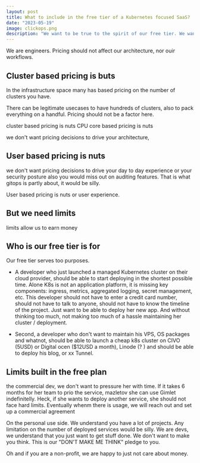 ```yaml
---
layout: post
title: What to include in the free tier of a Kubernetes focused SaaS?
date: "2023-05-19"
image: clickops.png
description: "We want to be true to the spirit of our free tier. We want individuals, non-profits to use it without thinking too much about what is included."
---
```


We are engineers. Pricing should not affect our architecture, nor ouir workflows.

## Cluster based pricing is buts

In the infrastructure space many has based pricing on the number of clusters you have.

There can be legitimate usecases to have hundreds of clusters, also to pack everything on a handful.
Pricing should not be a factor here.


cluster based pricing is nuts
CPU core based pricing is nuts

we don't want pricing decisions to drive your architecture,

## User based pricing is nuts

we don't want pricing decisions to drive your day to day experience
or your security posture
also you would miss out on auditing features. That is what gitops is partly about, it would be silly.

User based pricing is nuts or user experience.

## But we need limits

limits allow us to earn money

## Who is our free tier is for

Our free tier serves too purposes.

- A developer who just launched a managed Kubernetes cluster on their cloud provider, should be able to start deploying in the shortest possible time. Alone K8s is not an application platform, it is missing key components: ingress, metrics, aggregated logging, secret management, etc. This developer should not have to enter a credit card number, should not have to talk to anyone, should not have to know the timeline of the project. Just want to be able to deploy her new app. And without thinking too much, not making too much of a hassle maintaining her cluster / deployment. 

- Second, a developer who don't want to maintain his VPS, OS packages and whatnot, should be able to launch a cheap k8s cluster on CIVO (5USD) or Digital ocen ($12USD a month), Linode (? ) and should be able to deploy his blog, or xx Tunnel.

## Limits built in the free plan

the commercial dev, we don't want to pressure her with time. If it takes 6 months for her team to prio the service, mazletov she can use Gimlet indefinitelly. Heck, if she wants to deploy another service, she should not face hard limits. Eventually whenm there is usage, we will reach out and set up a commercial agreement

On the personal use side. We understand you have a lot of projects. Any limitation on the number of deployed services would be silly. We are devs, we understand that you just want to get stuff done. We don't want to make you think. This is our "DON'T MAKE ME THINK" pledge to you.

Oh and if you are a non-profit, we are happy to just not care about money.

